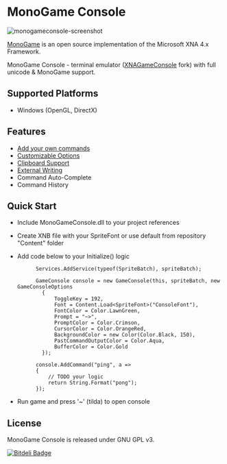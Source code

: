 # MonoGame Console

![monogameconsole-screenshot](http://s30.postimg.org/tqmwc9a8h/2013_12_27_21_11_11.png "Screenshot")

[MonoGame](http://monogame.net) is an open source implementation of the Microsoft XNA 4.x Framework. 

MonoGame Console - terminal emulator ([XNAGameConsole](http://code.google.com/p/xnagameconsole/) fork) with full unicode & MonoGame support.

## Supported Platforms

* Windows (OpenGL, DirectX)

## Features
* [Add your own commands](http://code.google.com/p/xnagameconsole/wiki/AddingCommands)
* [Customizable Options](http://code.google.com/p/xnagameconsole/wiki/ConsoleOptions)
* [Clipboard Support](http://code.google.com/p/xnagameconsole/wiki/ClipboardSupport)
* [External Writing](http://code.google.com/p/xnagameconsole/wiki/WritingToTheConsole)
* Command Auto-Complete
* Command History 

## Quick Start

* Include MonoGameConsole.dll to your project references
* Create XNB file with your SpriteFont or use default from repository "Content" folder
* Add code below to your Initialize() logic

            Services.AddService(typeof(SpriteBatch), spriteBatch);

            GameConsole console = new GameConsole(this, spriteBatch, new GameConsoleOptions
              {
                  ToggleKey = 192, 
                  Font = Content.Load<SpriteFont>("ConsoleFont"),
                  FontColor = Color.LawnGreen,
                  Prompt = "~>",
                  PromptColor = Color.Crimson,
                  CursorColor = Color.OrangeRed,
                  BackgroundColor = new Color(Color.Black, 150),
                  PastCommandOutputColor = Color.Aqua,
                  BufferColor = Color.Gold
              });

            console.AddCommand("ping", a =>
            {
                // TODO your logic
                return String.Format("pong");
            });

* Run game and press '~' (tilda) to open console

## License

MonoGame Console is released under GNU GPL v3.


[![Bitdeli Badge](https://d2weczhvl823v0.cloudfront.net/romanov/monogame-console/trend.png)](https://bitdeli.com/free "Bitdeli Badge")

